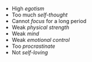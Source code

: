 - High _egotism_
- Too much _self-thought_
- Cannot _focus_ for a long period
- Weak _physical strength_
- Weak _mind_
- Weak _emotional control_
- Too _procrastinate_
- Not _self-loving_